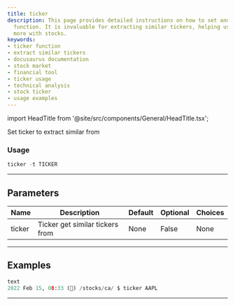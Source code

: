 ```yaml
---
title: ticker
description: This page provides detailed instructions on how to set and use the ticker
  function. It is invaluable for extracting similar tickers, helping users engage
  more with stocks.
keywords:
- ticker function
- extract similar tickers
- docusaurus documentation
- stock market
- financial tool
- ticker usage
- technical analysis
- stock ticker
- usage examples
---
```


import HeadTitle from '@site/src/components/General/HeadTitle.tsx';

<HeadTitle title="ticker - Ca - Stocks - Reference | OpenBB Terminal Docs" />

Set ticker to extract similar from

### Usage

```python
ticker -t TICKER
```

---

## Parameters

| Name | Description | Default | Optional | Choices |
| ---- | ----------- | ------- | -------- | ------- |
| ticker | Ticker get similar tickers from | None | False | None |


---

## Examples

```python
text
2022 Feb 15, 08:33 (🦋) /stocks/ca/ $ ticker AAPL
```
---
